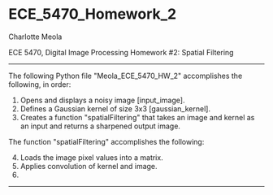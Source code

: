 # ECE_5470_Homework_2

Charlotte Meola

ECE 5470, Digital Image Processing
Homework #2: Spatial Filtering

------------------------------------------------------------
The following Python file "Meola_ECE_5470_HW_2" accomplishes the following, in order:

   1. Opens and displays a noisy image [input_image].
   2. Defines a Gaussian kernel of size 3x3 [gaussian_kernel].
   3. Creates a function "spatialFiltering" that takes an image
           and kernel as an input and returns a sharpened output image.
 
 The function "spatialFiltering" accomplishes the following:
 
   4. Loads the image pixel values into a matrix.
   5. Applies convolution of kernel and image.
   6. 
   
 ------------------------------------------------------------
